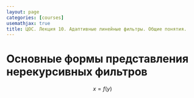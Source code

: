 ```yaml
---
layout: page
categories: [courses]
usemathjax: true
title: ЦОС. Лекция 10. Адаптивные линейные фильтры. Общие понятия.
---
```


# Основные формы представления нерекурсивных фильтров

$$x=f(y)$$
